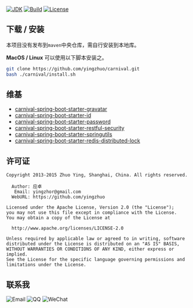 [![JDK](http://img.shields.io/badge/JDK-v8.0-yellow.svg)](http://www.oracle.com/technetwork/java/javase/downloads/index.html)
[![Build](http://img.shields.io/badge/Build-Maven_2-green.svg)](https://maven.apache.org/)
[![License](http://img.shields.io/badge/License-Apache_2-red.svg)](http://www.apache.org/licenses/LICENSE-2.0)

下载 / 安装
---

本项目没有发布到`maven`中央仓库，需自行安装到本地库。

**MacOS / Linux** 可以使用以下脚本安装之。

```bash
git clone https://github.com/yingzhuo/carnival.git
bash ./carnival/install.sh
```

维基
---

* [carnival-spring-boot-starter-gravatar](https://github.com/yingzhuo/carnival/tree/master/carnival-spring-boot-starter-gravatar)
* [carnival-spring-boot-starter-id](https://github.com/yingzhuo/carnival/tree/master/carnival-spring-boot-starter-id)
* [carnival-spring-boot-starter-password](https://github.com/yingzhuo/carnival/tree/master/carnival-spring-boot-starter-password)
* [carnival-spring-boot-starter-restful-security](https://github.com/yingzhuo/carnival/tree/master/carnival-spring-boot-starter-restful-security)
* [carnival-spring-boot-starter-springutils](https://github.com/yingzhuo/carnival/tree/master/carnival-spring-boot-starter-springutils)
* [carnival-spring-boot-starter-redis-distributed-lock](https://github.com/yingzhuo/carnival/tree/master/carnival-spring-boot-starter-redis-distributed-lock)

许可证
---

```
Copyright 2013-2015 Zhuo Ying, Shanghai, China. All rights reserved.

  Author: 应卓
   Email: yingzhor@gmail.com
  WebURL: https://github.com/yingzhuo

Licensed under the Apache License, Version 2.0 (the "License");
you may not use this file except in compliance with the License.
You may obtain a copy of the License at

  http://www.apache.org/licenses/LICENSE-2.0

Unless required by applicable law or agreed to in writing, software
distributed under the License is distributed on an "AS IS" BASIS,
WITHOUT WARRANTIES OR CONDITIONS OF ANY KIND, either express or implied.
See the License for the specific language governing permissions and
limitations under the License.
```

联系我
----
![Email](http://img.shields.io/badge/Email-yingzhor@gmail.com-blue.svg)
![QQ](http://img.shields.io/badge/QQ-23007067-blue.svg)
![WeChat](http://img.shields.io/badge/WeChat-yingzhor-blue.svg)
